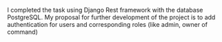 I completed the task using Django Rest framework with the database PostgreSQL. My proposal for further development of the project is to add authentication for users and corresponding roles (like admin, owner of command)
